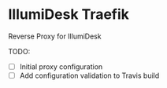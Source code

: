 # IllumiDesk Traefik

Reverse Proxy for IllumiDesk

TODO:

- [ ] Initial proxy configuration
- [ ] Add configuration validation to Travis build

